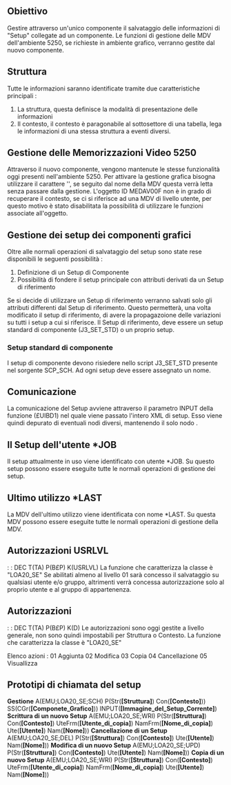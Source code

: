 ## Obiettivo
Gestire attraverso un'unico componente il salvataggio delle informazioni di "Setup" collegate ad un componente.
Le funzioni di gestione delle MDV dell'ambiente 5250, se richieste in ambiente grafico, verranno gestite dal nuovo componente.

## Struttura
Tutte le informazioni saranno identificate tramite due caratteristiche principali : 
1) La struttura, questa definisce la modalità di presentazione delle informazioni
2) Il contesto, il contesto è paragonabile al sottosettore di una tabella, lega le informazioni di una stessa struttura a eventi diversi.

## Gestione delle Memorizzazioni Video 5250
Attraverso il nuovo componente, vengono mantenute le stesse funzionalità oggi presenti nell'ambiente 5250.
Per attivare la gestione grafica bisogna utilizzare il carattere '\', se seguito dal nome della MDV questa verrà letta senza passare dalla gestione.
L'oggetto ID MEDAV00F non è in grado di recuperare il contesto, se ci si riferisce ad una MDV di livello utente, per questo motivo è stato disabilitata la possibilità di utilizzare le funzioni associate all'oggetto.

## Gestione dei setup dei componenti grafici
Oltre alle normali operazioni di salvataggio del setup sono state rese disponibili le seguenti possibilità : 

1) Definizione di un Setup di Componente
2) Possibilità di fondere il setup principale con attributi derivati da un Setup di riferimento

Se si decide di utilizzare un Setup di riferimento verranno salvati solo gli attributi differenti dal Setup di riferimento.
Questo permetterà, una volta modificato il setup di riferimento, di avere la propagazoione delle variazioni su tutti i setup a cui si riferisce.
Il Setup di riferimento, deve essere un setup standard di componente (J3_SET_STD) o un proprio setup.

### Setup standard di componente
I setup di componente devono risiedere nello script J3_SET_STD presente nel sorgente SCP_SCH.
Ad ogni setup deve essere assegnato un nome.

## Comunicazione
La comunicazione del Setup avviene attraverso il parametro INPUT della funzione (£UIBD1) nel quale viene passato l'intero XML di setup. Esso viene quindi depurato di eventuali nodi diversi, mantenendo il solo nodo <Setup>.

## Il Setup dell'utente *JOB
Il setup attualmente in uso viene identificato con utente *JOB. Su questo setup possono essere eseguite tutte le normali operazioni di gestione dei setup.

## Ultimo utilizzo *LAST
La MDV  dell'ultimo utilizzo viene identificata con nome *LAST. Su questa MDV possono essere eseguite tutte le normali operazioni di gestione della MDV.

## Autorizzazioni USRLVL
 :  : DEC T(TA) P(B£P) K(USRLVL)
La funzione che caratterizza la classe è "LOA20_SE"
Se abilitati almeno al livello 01 sarà concesso il salvataggio su qualsiasi utente e/o gruppo, altrimenti verrà concessa autorizzazione solo al proprio utente e al gruppo di appartenenza.

## Autorizzazioni
 :  : DEC T(TA) P(B£P) K(D)
Le autorizzazioni sono oggi gestite a livello generale, non sono quindi impostabili per Struttura o Contesto.
La funzione che caratterizza la classe è "LOA20_SE"

Elenco azioni : 
01 Aggiunta
02 Modifica
03 Copia
04 Cancellazione
05 Visuallizza

## Prototipi di chiamata del setup
**Gestione**
A(EMU;LOA20_SE;SCH) P(Str(**[Struttura]**) Con(**[Contesto]**)) SS(CGr(**[Componete_Grafico]**)) INPUT(**[Immagine_del_Setup_Corrente]**)
**Scrittura di un nuovo Setup**
A(EMU;LOA20_SE;WRI) P(Str(**[Struttura]**) Con(**[Contesto]**) UteFrm(**[Utente_di_copia]**) NamFrm(**[Nome_di_copia]**) Ute(**[Utente]**) Nam(**[Nome]**))
**Cancellazione di un Setup**
A(EMU;LOA20_SE;DEL) P(Str(**[Struttura]**) Con(**[Contesto]**) Ute(**[Utente]**) Nam(**[Nome]**))
**Modifica di un nuovo Setup**
A(EMU;LOA20_SE;UPD) P(Str(**[Struttura]**) Con(**[Contesto]**) Ute(**[Utente]**) Nam(**[Nome]**))
**Copia di un nuovo Setup**
A(EMU;LOA20_SE;WRI) P(Str(**[Struttura]**) Con(**[Contesto]**) UteFrm(**[Utente_di_copia]**) NamFrm(**[Nome_di_copia]**) Ute(**[Utente]**) Nam(**[Nome]**))
